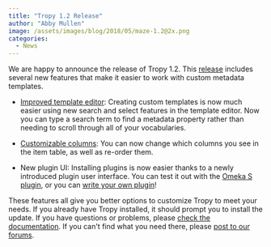 ```yaml
---
title: "Tropy 1.2 Release"
author: "Abby Mullen"
image: /assets/images/blog/2018/05/maze-1.2@2x.png
categories:
  - News
---
```


We are happy to announce the release of Tropy 1.2. This [release](https://github.com/tropy/tropy/releases/tag/1.2.0) includes several new features that make it easier to work with custom metadata templates.

* [Improved template editor](https://docs.tropy.org/using_tropy/templates/create-template.html): Creating custom templates is now much easier using new search and select features in the template editor. Now you can type a search term to find a metadata property rather than needing to scroll through all of your vocabularies.

* [Customizable columns](https://docs.tropy.org/using_tropy/project_view/view_photos.html): You can now change which columns you see in the item table, as well as re-order them.

* New plugin UI: Installing plugins is now easier thanks to a newly introduced plugin user interface. You can test it out with the [Omeka S plugin](https://docs.tropy.org/omeka.html), or you can [write your own plugin](https://github.com/tropy/tropy/wiki/PluginTutorial)!

These features all give you better options to customize Tropy to meet your needs. If you already have Tropy installed, it should prompt you to install the update. If you have questions or problems, please [check the documentation](https://docs.tropy.org/). If you can't find what you need there, please [post to our forums](https://forums.tropy.org/).
